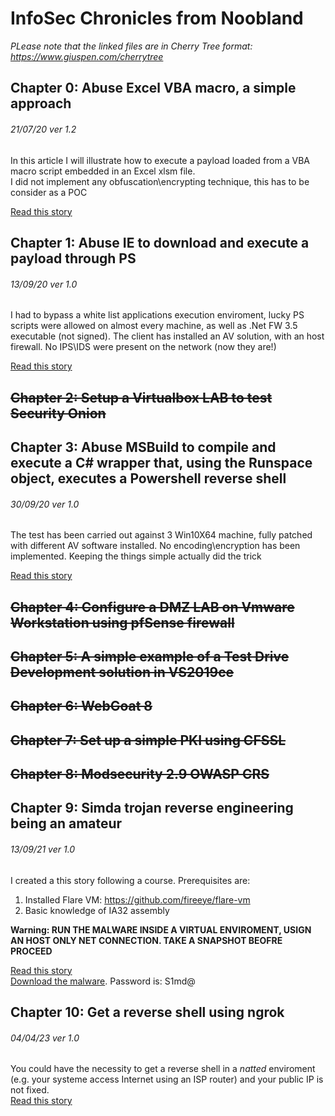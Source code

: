 # InfoSec Chronicles from Noobland
<i>PLease note that the linked files are in Cherry Tree format: https://www.giuspen.com/cherrytree</i>

## Chapter 0: Abuse Excel VBA macro, a simple approach
###### 21/07/20 ver 1.2
In this article I will illustrate how to execute a payload loaded from a VBA macro script embedded in an Excel xlsm file.<br>
I did not implement any obfuscation\encrypting technique, this has to be consider as a POC

[Read this story](./chapters/chap0.ctb)

## Chapter 1: Abuse IE to download and execute a payload through PS
###### 13/09/20 ver 1.0
I had to bypass a white list applications execution enviroment, lucky PS scripts were allowed on almost every machine, as well as .Net FW 3.5 executable (not signed).
The client has installed an AV solution, with an host firewall. No IPS\IDS were present on the network (now they are!)

[Read this story](./chapters/chap1.ctb)

##  ~~Chapter 2: Setup a Virtualbox LAB to test Security Onion~~

## Chapter 3: Abuse MSBuild to compile and execute a C# wrapper that, using the Runspace object, executes a Powershell reverse shell
###### 30/09/20 ver 1.0
The test has been carried out against 3 Win10X64 machine, fully patched with different AV software installed.
No encoding\encryption has been implemented. Keeping the things simple actually did the trick

[Read this story](./chapters/chap3.ctb)

## ~~Chapter 4: Configure a DMZ LAB on Vmware Workstation using pfSense firewall~~

## ~~Chapter 5: A simple example of a Test Drive Development solution in VS2019ce~~

##  ~~Chapter 6: WebGoat 8~~


## ~~Chapter 7: Set up a simple PKI using CFSSL~~

##  ~~Chapter 8: Modsecurity 2.9 OWASP CRS~~ 

## Chapter 9: Simda trojan reverse engineering being an amateur
###### 13/09/21 ver 1.0
I created a this story following a course. Prerequisites are:
1. Installed Flare VM: https://github.com/fireeye/flare-vm
2. Basic knowledge of IA32 assembly

<b>Warning: RUN THE MALWARE INSIDE A VIRTUAL ENVIROMENT, USIGN AN HOST ONLY NET CONNECTION. TAKE A SNAPSHOT BEOFRE PROCEED
</b>

[Read this story](./chapters/chap9.ctb)
<br/>
[Download the malware](./simda.7z). Password is: S1md@

## Chapter 10: Get a reverse shell using ngrok
###### 04/04/23 ver 1.0

You could have the necessity to get a reverse shell in a <i>natted</i> enviroment (e.g. your systeme access Internet using an ISP router) and your public IP is not fixed. 
<br>[Read this story](./chapters/chap10.ctb)


 
